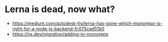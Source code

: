 # Lerna is dead, now what?

* <https://medium.com/autodesk-tlv/lerna-has-gone-which-monorepo-is-right-for-a-node-js-backend-fc075cad51b0>
* <https://nx.dev/migration/adding-to-monorepo>
